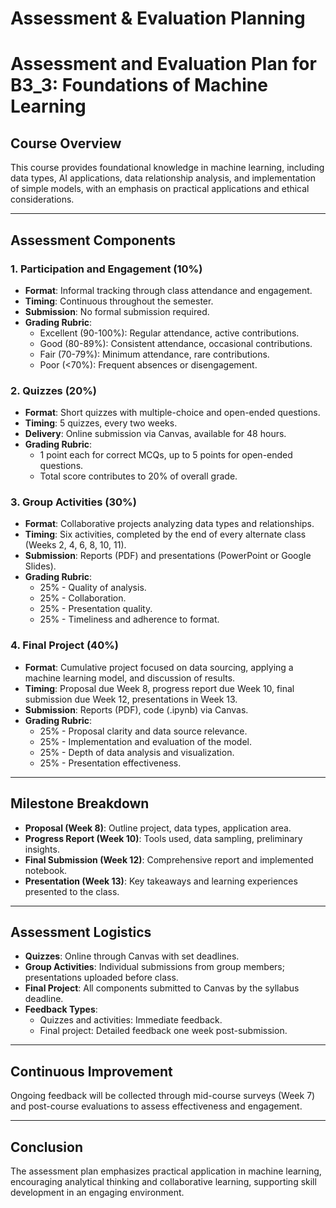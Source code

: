 Assessment & Evaluation Planning
================================

# Assessment and Evaluation Plan for B3_3: Foundations of Machine Learning

## Course Overview
This course provides foundational knowledge in machine learning, including data types, AI applications, data relationship analysis, and implementation of simple models, with an emphasis on practical applications and ethical considerations.

---

## Assessment Components

### 1. Participation and Engagement (10%)
- **Format**: Informal tracking through class attendance and engagement.
- **Timing**: Continuous throughout the semester.
- **Submission**: No formal submission required.
- **Grading Rubric**:
  - Excellent (90-100%): Regular attendance, active contributions.
  - Good (80-89%): Consistent attendance, occasional contributions.
  - Fair (70-79%): Minimum attendance, rare contributions.
  - Poor (<70%): Frequent absences or disengagement.

### 2. Quizzes (20%)
- **Format**: Short quizzes with multiple-choice and open-ended questions.
- **Timing**: 5 quizzes, every two weeks.
- **Delivery**: Online submission via Canvas, available for 48 hours.
- **Grading Rubric**:
  - 1 point each for correct MCQs, up to 5 points for open-ended questions.
  - Total score contributes to 20% of overall grade.

### 3. Group Activities (30%)
- **Format**: Collaborative projects analyzing data types and relationships.
- **Timing**: Six activities, completed by the end of every alternate class (Weeks 2, 4, 6, 8, 10, 11).
- **Submission**: Reports (PDF) and presentations (PowerPoint or Google Slides).
- **Grading Rubric**:
  - 25% - Quality of analysis.
  - 25% - Collaboration.
  - 25% - Presentation quality.
  - 25% - Timeliness and adherence to format.

### 4. Final Project (40%)
- **Format**: Cumulative project focused on data sourcing, applying a machine learning model, and discussion of results.
- **Timing**: Proposal due Week 8, progress report due Week 10, final submission due Week 12, presentations in Week 13.
- **Submission**: Reports (PDF), code (.ipynb) via Canvas.
- **Grading Rubric**:
  - 25% - Proposal clarity and data source relevance.
  - 25% - Implementation and evaluation of the model.
  - 25% - Depth of data analysis and visualization.
  - 25% - Presentation effectiveness.

---

## Milestone Breakdown
- **Proposal (Week 8)**: Outline project, data types, application area.
- **Progress Report (Week 10)**: Tools used, data sampling, preliminary insights.
- **Final Submission (Week 12)**: Comprehensive report and implemented notebook.
- **Presentation (Week 13)**: Key takeaways and learning experiences presented to the class.

---

## Assessment Logistics
- **Quizzes**: Online through Canvas with set deadlines.
- **Group Activities**: Individual submissions from group members; presentations uploaded before class.
- **Final Project**: All components submitted to Canvas by the syllabus deadline.
- **Feedback Types**:
  - Quizzes and activities: Immediate feedback.
  - Final project: Detailed feedback one week post-submission.

---

## Continuous Improvement
Ongoing feedback will be collected through mid-course surveys (Week 7) and post-course evaluations to assess effectiveness and engagement.

---

## Conclusion
The assessment plan emphasizes practical application in machine learning, encouraging analytical thinking and collaborative learning, supporting skill development in an engaging environment.